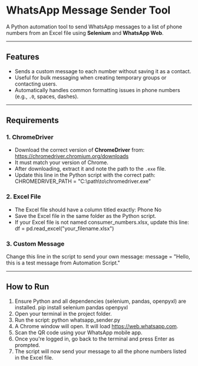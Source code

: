 # WhatsApp Message Sender Tool

A Python automation tool to send WhatsApp messages to a list of phone numbers from an Excel file using **Selenium** and **WhatsApp Web**.

---

## Features

- Sends a custom message to each number without saving it as a contact.
- Useful for bulk messaging when creating temporary groups or contacting users.
- Automatically handles common formatting issues in phone numbers (e.g., `.0`, spaces, dashes).

---

## Requirements

### 1. ChromeDriver

- Download the correct version of **ChromeDriver** from:  
  https://chromedriver.chromium.org/downloads
- It must match your version of Chrome.
- After downloading, extract it and note the path to the `.exe` file.
- Update this line in the Python script with the correct path:
  CHROMEDRIVER_PATH = "C:\\path\\to\\chromedriver.exe"

### 2. Excel File

- The Excel file should have a column titled exactly:
  Phone No
- Save the Excel file in the same folder as the Python script.
- If your Excel file is not named consumer_numbers.xlsx, update this line:
  df = pd.read_excel("your_filename.xlsx")

### 3. Custom Message

Change this line in the script to send your own message:
message = "Hello, this is a test message from Automation Script."

---

## How to Run

1. Ensure Python and all dependencies (selenium, pandas, openpyxl) are installed.
   pip install selenium pandas openpyxl
2. Open your terminal in the project folder.
3. Run the script:
   python whatsapp_sender.py
4. A Chrome window will open. It will load https://web.whatsapp.com.
5. Scan the QR code using your WhatsApp mobile app.
6. Once you're logged in, go back to the terminal and press Enter as prompted.
7. The script will now send your message to all the phone numbers listed in the Excel file.
